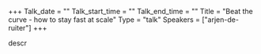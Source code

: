 +++
Talk_date = ""
Talk_start_time = ""
Talk_end_time = ""
Title = "Beat the curve - how to stay fast at scale"
Type = "talk"
Speakers = ["arjen-de-ruiter"]
+++

descr
